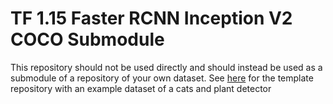 # TF 1.15 Faster RCNN Inception V2 COCO Submodule
This repository should not be used directly and should instead be used as a submodule of a repository of your own dataset.
See [here](https://github.com/i3drobotics/TF_CatPlant_Template) for the template repository with an example dataset of a cats and plant detector